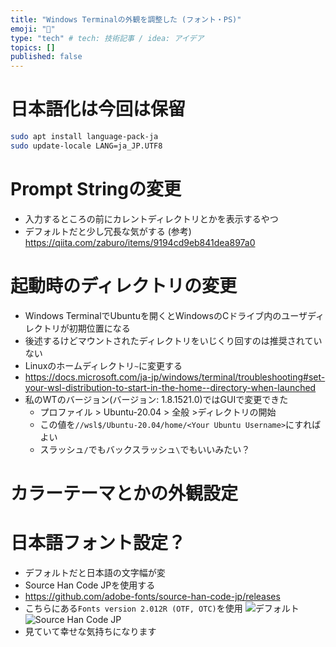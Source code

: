 ```yaml
---
title: "Windows Terminalの外観を調整した (フォント・PS)"
emoji: "🍣"
type: "tech" # tech: 技術記事 / idea: アイデア
topics: []
published: false
---
```


# 日本語化は今回は保留
``` bash
sudo apt install language-pack-ja
sudo update-locale LANG=ja_JP.UTF8
```

# Prompt Stringの変更
  - 入力するところの前にカレントディレクトリとかを表示するやつ
  - デフォルトだと少し冗長な気がする
(参考) https://qiita.com/zaburo/items/9194cd9eb841dea897a0


# 起動時のディレクトリの変更
  - Windows TerminalでUbuntuを開くとWindowsのCドライブ内のユーザディレクトリが初期位置になる
  - 後述するけどマウントされたディレクトリをいじくり回すのは推奨されていない
  - Linuxのホームディレクトリ`~`に変更する
  - https://docs.microsoft.com/ja-jp/windows/terminal/troubleshooting#set-your-wsl-distribution-to-start-in-the-home--directory-when-launched
  - 私のWTのバージョン(バージョン: 1.8.1521.0)ではGUIで変更できた
    - プロファイル > Ubuntu-20.04 > 全般 >ディレクトリの開始
    - この値を`//wsl$/Ubuntu-20.04/home/<Your Ubuntu Username>`にすればよい
    - スラッシュ`/`でもバックスラッシュ`\`でもいいみたい？
# カラーテーマとかの外観設定 

# 日本語フォント設定？
  - デフォルトだと日本語の文字幅が変
  - Source Han Code JPを使用する
  - https://github.com/adobe-fonts/source-han-code-jp/releases
  - こちらにある`Fonts version 2.012R (OTF, OTC)`を使用
![デフォルト](https://storage.googleapis.com/zenn-user-upload/b394369f4cf8d83d8b2fa87c.png)
![Source Han Code JP](https://storage.googleapis.com/zenn-user-upload/4971adcc06693db0e1311d3d.png)
  - 見ていて幸せな気持ちになります
